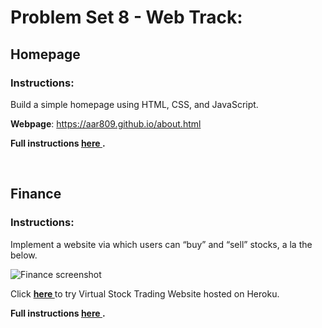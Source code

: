 # Problem Set 8 - Web Track:

## Homepage 
### Instructions:
Build a simple homepage using HTML, CSS, and JavaScript.

<b>Webpage</b>: https://aar809.github.io/about.html

<b> Full instructions <a href='https://cs50.harvard.edu/x/2020/tracks/web/homepage/'> here </a>.</b>

<br> 

## Finance  
### Instructions:
Implement a website via which users can “buy” and “sell” stocks, a la the below.

![Finance screenshot](https://cs50.harvard.edu/x/2020/tracks/web/finance/finance.png)

Click <b><a href="https://cs50x-stockmarket.herokuapp.com/login"> here </a></b> to try Virtual Stock Trading Website hosted on Heroku.

<b> Full instructions <a href='https://cs50.harvard.edu/x/2020/tracks/web/finance/'> here </a>.</b>
